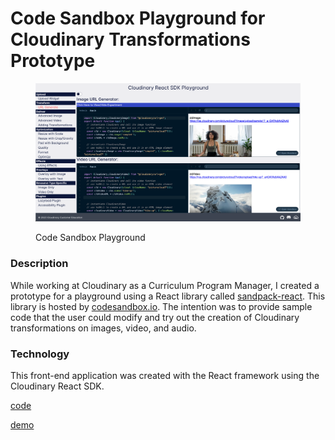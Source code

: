 # Code Sandbox Playground for  Cloudinary Transformations Prototype

<figure><img src="../.gitbook/assets/sandbox-playground-react.png" alt=""><figcaption><p>Code Sandbox Playground</p></figcaption></figure>

### Description

While working at Cloudinary as a Curriculum Program Manager, I created a prototype for a playground using a React library called [sandpack-react](https://www.npmjs.com/package/@codesandbox/sandpack-react).  This library is hosted by [codesandbox.io](https://codesandbox.io/).  The intention was to provide sample code that the user could modify and try out the creation of  Cloudinary transformations on images, video, and audio.

### Technology

This front-end application was created with the React framework using the Cloudinary React SDK.

[code](https://github.com/rebeccapeltz/sandbox-react-cld)

[demo](https://sandbox-react-cld.netlify.app/)
